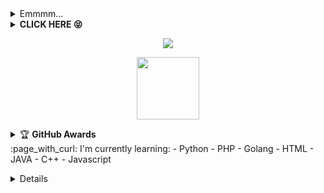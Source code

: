 <!---
dhaffnavyz/dhaffnavyz is a ✨ special ✨ repository because its `README.md` (this file) appears on your GitHub profile.
You can click the Preview link to take a look at your changes.
--->
<details>
    <summary>Emmmm...<b></b></summary><br/>
<p align='center'><a href="https://api.daily.dev/get?r=.github"><img src="https://telegra.ph/Thumb-05-28-7?r=82s" width="150" alt="LulzGhost-Team BOT's Dev Card"/></a></p>

![dhaffnavyz's card name](https://cardivo.vercel.app/api?name=DHAFF%20OFFICIAL&description=Hi,%20i%27m%20a%20front%20end%20web%20developer%20and%20i%27m%2020%20y.o.%20Nice%20to%20meet%20you%20%F0%9F%91%8B&image=https://telegra.ph/file/3f8b2987e6b010c467dd6.png?v=4&backgroundColor=%23ecf0f1&instagram=cyber_mrlinkerrorsystemoffical&linkedin=I%20Blackhat%20Indo%20Nesia%20%20Indonesia&github=dhaffnavyz&twitter=.github&pattern=leaf&colorPattern=%23eaeaea)

![Metrics](https://metrics.lecoq.io/dhaffnavyz?template=classic&repositories.forks=true&languages=1&languages.colors=github&languages.threshold=0%25&config.timezone=Asia%2FJakarta)

</details>
<details>
    <summary><b>CLICK HERE 😝</b></summary><br/>
<h1  align='center'> Welcome To dhaffnavyz 🗿 </h1>
<p align='center'><a href="https://api.daily.dev/get?r=.github"><img src="https://api.daily.dev/devcards/f863db015cc04215878268bea4ef43f5.png?r=82s" width="150" alt="LulzGhost-Team BOT's Dev Card"/></a></p>
<p align='center'><a href="https://www.dmca.com/Protection/Status.aspx?ID=090f6134-5e5e-46fd-a879-b366b9a65060&refurl=https://github.com/.github" target="_blank" title="Check Protection Status" class="dmca-badge"> <img src ="https://dmca.blob.core.windows.net/logos/internal/PP-Asset-6c307ca5-01f5-4171-afcf-da6dbeaa2494.jpg?st=2019-03-02T00%3A22%3A29Z&se=2028-03-03T00%3A22%3A00Z&sp=rw&sv=2018-03-28&sr=c&sig=5uj40e0WkJN4jO9efLP3CKvstLnc2LG%2BqWfMC6U4Ou0%3D" alt="DMCA.com for Github" /></a></p>
<a href="https://api.daily.dev/get?r=.github"><img src="https://opencollective.com/vuejs/contributors.svg?width=900" /></a>
<p align='center'>
<a href="https://api.daily.dev/get?r=.github"><img height="200" src="https://raw.githubusercontent.com/dhaffnavyz/dhaffnavyz/main/root.svg"></a>
<p align='center'>  I'm dhaffnavyz (21 y.o) ! :sunglasses: </p>
<img width="800px" src="https://raw.githubusercontent.com/dhaffnavyz/dhaffnavyz/main/Black%20Purple%20and%20Cyan%20Neon%20Noir%20%20Vaporwave%20Sports%20YouTube%20Outro.gif" />
<p align='center'> I'd like to do project that has relation to anime. :ghost: </p>
</p>

![Jokowi](https://github-profile-summary-cards.vercel.app/api/cards/profile-details?username=dhaffnavyz&theme=monokai)

</p>
</details>
<p align="center">
  <img src="https://komarev.com/ghpvc/?username=dhaffnavyz&label=VIEWS&style=flat-square&color=blue" />
</p>
<p align='center'>
   <a href="https://www.facebook.com/ciciyber.squadindo.7"><img height="100" src="https://raw.githubusercontent.com/dhaffnavyz/dhaffnavyz/64478fa6dc44f9aa505ca49d384375946107db89/speed.svg"></a></p>
<p align='center'>
<details>
    <summary>&#127942 <b>GitHub Awards</b></summary><br/>

![Github Trophy](https://github-profile-trophy.vercel.app/?username=dhaffnavyz)

</details> 
:page_with_curl: I'm currently learning:
- Python
- PHP
- Golang
- HTML
- JAVA
- C++
- Javascript
</p>
<details>
:star: Here are some projects that I'm working on:
<p align='center'><a href="https://api.daily.dev/get?r=.github"><img src="https://telegra.ph/Toodd-05-29?r=82s" width="150" alt="LulzGhost-Team BOT's Dev Card"/></a></p>

## Start
<!--START_SECTION:waka-->
<p align="center" height='130px'> <img src="https://github-readme-stats.vercel.app/api?username=dhaffnavyz&show_icons=true&hide_title=true&include_all_commits=true&line_height=21&bg_color=0,64FFDA,64FFDA,A9EFDE,F2FFFC&count_public=true&theme=graywhite" alt="crazychickendev"/> <img src="https://github-readme-stats.vercel.app/api/top-langs/?username=dhaffnavyz&layout=compact&show_icons=true&bg_color=0,EFFDF9,CBFFF3,64FFDA&theme=graywhite&hide_title=true" alt="root"/> </p>
<p align="center">
    <img src="https://github-readme-streak-stats.herokuapp.com/?user=dhaffnavyz">
</p>
</details>
<!--END_SECTION:waka-->
<!--
-->
